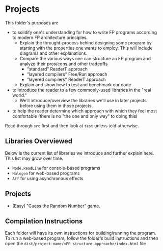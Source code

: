 # Projects

This folder's purposes are
- to solidify one's understanding for how to write FP programs according to modern FP architecture principles.
    - Explain the throught-process behind designing some program by starting with the properties one wants to employ. This will include diagrams and other explanations.
    - Compare the various ways one can structure an FP program and analyze their pros/cons and other tradeoffs
        - "standard" ReaderT approach
        - "layered compilers" Free/Run approach
        - "layered compilers" ReaderT approach
    - Explain and show how to test and benchmark our code
- to introduce the reader to a few commonly-used libraries in the "real world."
    - We'll introduce/overview the libraries we'll use in later projects before using them in those projects.
- to help the reader determine which approach with which they feel most comfortable (there is no "the one and only way" to doing this)

Read through `src` first and then look at `test` unless told otherwise.

## Libraries Overviewed

Below is the current list of libraries we introduce and further explain here. This list may grow over time.
- `Node.ReadLine` for console-based programs
- `Halogen` for web-based programs
- `Aff` for using asynchronous effects

## Projects

- (Easy) "Guess the Random Number" game.

## Compilation Instructions

Each folder will have its own instructions for building/running the program. To run a web-based program, follow the folder's build instructions and then open the `dist/project-name/<FP structure approach>/index.html` file

